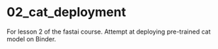 # 02_cat_deployment
For lesson 2 of the fastai course. Attempt at deploying pre-trained cat model on Binder.
